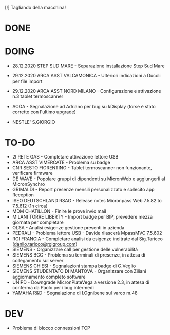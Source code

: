 [!] Tagliando della macchina!


# DONE


# DOING
- 28.12.2020 STEP SUD MARE - Separazione installazione Step Sud Mare <!-- unico da 480' -->

- 29.12.2020 ARCA ASST VALCAMONICA - Ulteriori indicazioni a Ducoli per file import <!-- 60' -->
- 29.12.2020 ARCA ASST NORD MILANO - Configurazione e attivazione n.3 tablet termoscanner <!-- -->

- ACOA - Segnalazione ad Adriano per bug su kDisplay (forse è stato corretto con l'ultimo upgrade)
- NESTLE' S.GIORGIO


# TO-DO
- 2I RETE GAS - Completare attivazione lettore USB
- ARCA ASST VIMERCATE - Problema su badge
- CNR SESTO FIORENTINO - Tablet termoscanner non funzionante, verificare firmware
- DE WAVE - Popolare gruppi di dipendenti su MicronWeb e aggiungerli al MicronSynchro
- GRIMALDI - Report presenze mensili personalizzato e sollecito app Reception
- ISEO DEUTSCHLAND RSAG - Release notes Micronpass Web 7.5.82 to 7.5.612 (1h circa)
- MDM CHATILLON - Finire le prove invio mail <!-- dal 4 gennaio -->
- MILANI TORRE LIBERTY - Import badge per BIP, prevedere mezza giornata per completare 
- OLSA - Analisi esigenze gestione presenti in azienda
- PEDRALI - Problema lettore USB - Davide rilascerà MpassMVC 7.5.602
- RGI FRANCIA - Completare analisi da esigenze inoltrate dal Sig.Taricco (danilo.taricco@rgigroup.com)
- SIEMENS - Organizzare call per gestione delle vulnerabilità
- SIEMENS BCC - Problema su terminali di presenze, in attesa di collegamento sul server
- SIEMENS CHIESI - Segnalazioni stampa badge di G.Veglio
- SIEMENS STUDENTATO DI MANTOVA - Organizzare con Ziliani aggiornamento completo software
- UNIPD - Downgrade MicronPlateVega a versione 2.3, in attesa di conferma da Paolo per i bug intermedi
- YAMAHA R&D - Segnalazione di I.Ognibene sul varco m.48 <!-- dal 7 gennaio -->


# DEV
- Problema di blocco connessioni TCP
